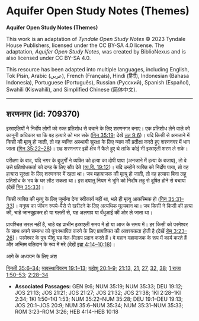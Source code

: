 # Aquifer Open Study Notes (Themes)

**Aquifer Open Study Notes (Themes)**

This work is an adaptation of *Tyndale Open Study Notes* © 2023 Tyndale House Publishers, licensed under the CC BY\-SA 4\.0 license. The adaptation, *Aquifer Open Study Notes*, was created by BiblioNexus and is also licensed under CC BY\-SA 4\.0\.

This resource has been adapted into multiple languages, including English, Tok Pisin, Arabic (عربي), French (Français), Hindi (हिंदी), Indonesian (Bahasa Indonesia), Portuguese (Português), Russian (Русский), Spanish (Español), Swahili (Kiswahili), and Simplified Chinese (简体中文).



--------------------------------

## शरणनगर (id: 709370)

इस्राएलियों ने निर्दोष लोगों को रक्त प्रतिशोध से बचाने के लिए शरणनगर बनाए। एक प्रतिशोध लेने वाले को कानूनी अधिकार था कि वह हत्यारे को मार सके ([गिन 35:19](https://ref.ly/Num35:19); देखें [उत 9:6](https://ref.ly/Gen9:6))। यदि किसी से अनजाने में किसी की मृत्यु हो जाती, तो वह व्यक्ति अस्थायी सुरक्षा के लिए न्याय की प्रतीक्षा करते हुए शरणनगर में भाग जाता ([गिन 35:22–28](https://ref.ly/Num35:22-Num35:28))। छह शरणनगर इब्री क्षेत्र में फैले हुए थे ताकि कोई भी इस्राएली शरण ले सके।

परीक्षण के बाद, यदि नगर के बुजुर्गों ने व्यक्ति को हत्या का दोषी पाया (अनजाने में हत्या के बजाय), तो वे उसे प्रतिशोधकर्ता को दण्ड के लिए सौंप देते ([व्य.वि. 19:12](https://ref.ly/Deut19:12))। यदि उन्होंने व्यक्ति को निर्दोष पाया, तो वह हत्यारा सुरक्षा के लिए शरणनगर में रहता था। जब महायाजक की मृत्यु हो जाती, तो वह हत्यारा बिना लहू प्रतिशोध के भय के घर लौट सकता था। इस दयालु नियम ने भूमि को निर्दोष लहू से दूषित होने से बचाया (देखें [गिन 35:33](https://ref.ly/Num35:33))।

किसी व्यक्ति की मृत्यु के लिए जुर्माना देना स्वीकार्य नहीं था, भले ही मृत्यु आकस्मिक हो ([गिन 35:31–33](https://ref.ly/Num35:31-Num35:33))। मनुष्य का जीवन रुपये\-पैसे से खरीदने के लिए अत्यधिक मूल्यवान था। जब किसी ने किसी की हत्या की, चाहे जानबूझकर हो या गलती से, यह अलगाव या बँधुआई की ओर ले जाता था।

प्रायश्चित सरल नहीं है, चाहे वह प्राचीन इस्राएली समय में हो या आज के समय में। हर किसी को परमेश्वर के साथ अपने सम्बन्ध को पुनःस्थापित करने के लिए प्रायश्चित की आवश्यकता होती है (देखें [रोम 3:23–26](https://ref.ly/Rom3:23-Rom3:26))। परमेश्वर के पुत्र यीशु यह मेल\-मिलाप प्रदान करते हैं। वे महान महायाजक के रूप में कार्य करते हैं और अन्तिम बलिदान के रूप में मरे (देखें [इब्रा 4:14–10:18](https://ref.ly/Heb4:14-Heb10:18))।

आगे के अध्ययन के लिए अंश

[गिनती 35:6–34](https://ref.ly/Num35:6-Num35:34); [व्यवस्थाविवरण 19:1–13](https://ref.ly/Deut19:1-Deut19:13); [यहोशू 20:1–9](https://ref.ly/Josh20:1-Josh20:9); [21:13](https://ref.ly/Josh21:13), [21](https://ref.ly/Josh21:21), [27](https://ref.ly/Josh21:27), [32](https://ref.ly/Josh21:32), [38](https://ref.ly/Josh21:38); [1 राजा 1:50–53](https://ref.ly/1Kgs1:50-1Kgs1:53); [2:28–34](https://ref.ly/1Kgs2:28-1Kgs2:34)

* **Associated Passages:** GEN 9:6; NUM 35:19; NUM 35:33; DEU 19:12; JOS 21:13; JOS 21:21; JOS 21:27; JOS 21:32; JOS 21:38; 1KI 2:28–1KI 2:34; 1KI 1:50–1KI 1:53; NUM 35:22–NUM 35:28; DEU 19:1–DEU 19:13; JOS 20:1–JOS 20:9; NUM 35:6–NUM 35:34; NUM 35:31–NUM 35:33; ROM 3:23–ROM 3:26; HEB 4:14–HEB 10:18

